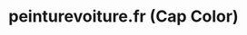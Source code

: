 ---
title: "peinturevoiture.fr (Cap Color)"
url: /marsac-sur-lisle/peinturevoiture-fr-cap-color/
shop: peinture
---